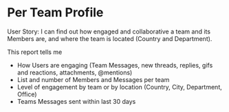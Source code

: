 # Per Team Profile

User Story: I can find out how engaged and collaborative a team and its Members are, and where the team is located (Country and Department). 

This report tells me

- How Users are engaging (Team Messages, new threads, replies, gifs and reactions, attachments, @mentions)
- List and number of Members and Messages per team
- Level of engagement by team or by location (Country, City, Department, Office)
- Teams Messages sent within last 30 days
